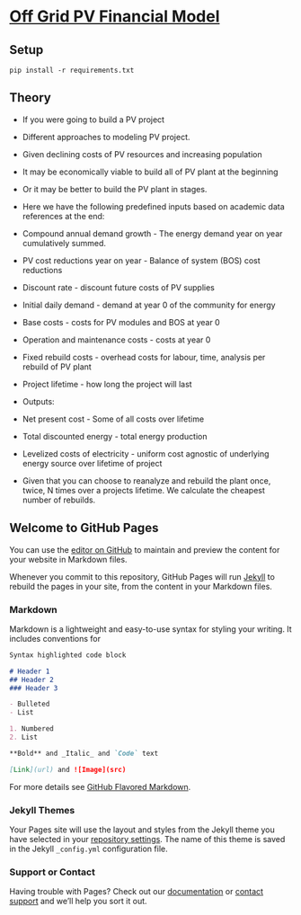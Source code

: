 # [Off Grid PV Financial Model](https://hamishbeath.github.io/off-grid-energy)

## Setup

	pip install -r requirements.txt

## Theory

- If you were going to build a PV project
- Different approaches to modeling PV project.
- Given declining costs of PV resources and increasing population
- It may be economically viable to build all of PV plant at the beginning
- Or it may be better to build the PV plant in stages.
- Here we have the following predefined inputs based on academic data references at the end:

- Compound annual demand growth - The energy demand year on year cumulatively summed.
- PV cost reductions year on year - Balance of system (BOS) cost reductions
- Discount rate - discount future costs of PV supplies
- Initial daily demand - demand at year 0 of the community for energy
- Base costs - costs for PV modules and BOS at year 0
- Operation and maintenance costs - costs at year 0
- Fixed rebuild costs - overhead costs for labour, time, analysis per rebuild of PV plant
- Project lifetime - how long the project will last

- Outputs:

- Net present cost - Some of all costs over lifetime
- Total discounted energy - total energy production
- Levelized costs of electricity - uniform cost agnostic of underlying energy source over lifetime of project


- Given that you can choose to reanalyze and rebuild the plant once, twice, N times over a projects lifetime. We calculate the cheapest number of rebuilds.


## Welcome to GitHub Pages

You can use the [editor on GitHub](https://github.com/hamishbeath/off-grid-energy/edit/master/README.md) to maintain and preview the content for your website in Markdown files.

Whenever you commit to this repository, GitHub Pages will run [Jekyll](https://jekyllrb.com/) to rebuild the pages in your site, from the content in your Markdown files.

### Markdown

Markdown is a lightweight and easy-to-use syntax for styling your writing. It includes conventions for

```markdown
Syntax highlighted code block

# Header 1
## Header 2
### Header 3

- Bulleted
- List

1. Numbered
2. List

**Bold** and _Italic_ and `Code` text

[Link](url) and ![Image](src)
```

For more details see [GitHub Flavored Markdown](https://guides.github.com/features/mastering-markdown/).

### Jekyll Themes

Your Pages site will use the layout and styles from the Jekyll theme you have selected in your [repository settings](https://github.com/hamishbeath/off-grid-energy/settings). The name of this theme is saved in the Jekyll `_config.yml` configuration file.

### Support or Contact

Having trouble with Pages? Check out our [documentation](https://help.github.com/categories/github-pages-basics/) or [contact support](https://github.com/contact) and we’ll help you sort it out.
